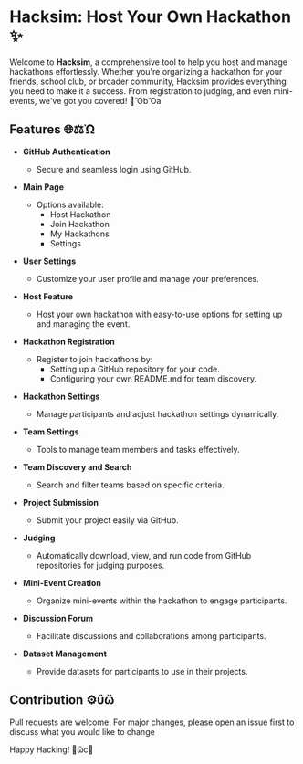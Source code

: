 # Hacksim: Host Your Own Hackathon ✨

Welcome to **Hacksim**, a comprehensive tool to help you host and manage hackathons effortlessly. Whether you're organizing a hackathon for your friends, school club, or broader community, Hacksim provides everything you need to make it a success. From registration to judging, and even mini-events, we've got you covered! 🎉ὋbὍa

## Features 🌐⚖️Ὠ

- **GitHub Authentication**

  - Secure and seamless login using GitHub.

- **Main Page**

  - Options available:
    - Host Hackathon
    - Join Hackathon
    - My Hackathons
    - Settings

- **User Settings**

  - Customize your user profile and manage your preferences.

- **Host Feature**

  - Host your own hackathon with easy-to-use options for setting up and managing the event.

- **Hackathon Registration**

  - Register to join hackathons by:
    - Setting up a GitHub repository for your code.
    - Configuring your own README.md for team discovery.

- **Hackathon Settings**

  - Manage participants and adjust hackathon settings dynamically.

- **Team Settings**

  - Tools to manage team members and tasks effectively.

- **Team Discovery and Search**

  - Search and filter teams based on specific criteria.

- **Project Submission**

  - Submit your project easily via GitHub.

- **Judging**

  - Automatically download, view, and run code from GitHub repositories for judging purposes.

- **Mini-Event Creation**

  - Organize mini-events within the hackathon to engage participants.

- **Discussion Forum**

  - Facilitate discussions and collaborations among participants.

- **Dataset Management**

  - Provide datasets for participants to use in their projects.

## Contribution ⚙️ὒὤ

Pull requests are welcome. For major changes, please open an issue first to discuss what you would like to change

Happy Hacking! 🎨ὤc🎉

